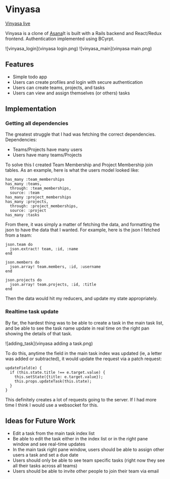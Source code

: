 # Vinyasa

[Vinyasa live](https://vinyasa.herokuapp.com/#/dashboard)

Vinyasa is a clone of [Asana](https://asana.com/?utm_source=app.asana.com&utm_campaign=app.asana.com#close)It is built with a Rails backend and React/Redux frontend. Authentication implemented using BCyrpt.

![vinyasa_login](vinyasa login.png)
![vinyasa_main](vinyasa main.png)
## Features

  * Simple todo app
  * Users can create profiles and login with secure authentication
  * Users can create teams, projects, and tasks
  * Users can view and assign themselves (or others) tasks

## Implementation

### Getting all dependencies
The greatest struggle that I had was fetching the correct dependencies.
Dependencies:
  * Teams/Projects have many users
  * Users have many teams/Projects

To solve this I created Team Membership and Project Membership join tables. As an example, here is what the users model looked like:
```
has_many :team_memberships
has_many :teams,
  through: :team_memberships,
  source: :team
has_many :project_memberships
has_many :projects,
  through: :project_memberships,
  source: :project
has_many :tasks
```
From there, it was simply a matter of fetching the data, and formatting the json to have the data that I wanted. For example, here is the json I fetched from a team:

```
json.team do
  json.extract! team, :id, :name
end

json.members do
  json.array! team.members, :id, :username
end

json.projects do
  json.array! team.projects, :id, :title
end
```

Then the data would hit my reducers, and update my state appropriately.

### Realtime task update
By far, the hardest thing was to be able to create a task in the main task list, and be able to see the task name update in real time on the right pan showing the details of that task.

![adding_task](vinyasa adding a task.png)

To do this, anytime the field in the main task index was updated (ie, a letter was added or subtracted), it would update the request via a patch request:
```
updateField(e) {
  if (this.state.title !== e.target.value) {
    this.setState({title: e.target.value});
    this.props.updateTask(this.state);
  }
}
```

This definitely creates a lot of requests going to the server. If I had more time I think I would use a websocket for this.


## Ideas for Future Work

  * Edit a task from the main task index list
  * Be able to edit the task either in the index list or in the right pane window and see real-time updates
  * In the main task right pane window, users should be able to assign other users a task and set a due date
  * Users should only be able to see team specific tasks (right now they see all their tasks across all teams)
  * Users should be able to invite other people to join their team via email
